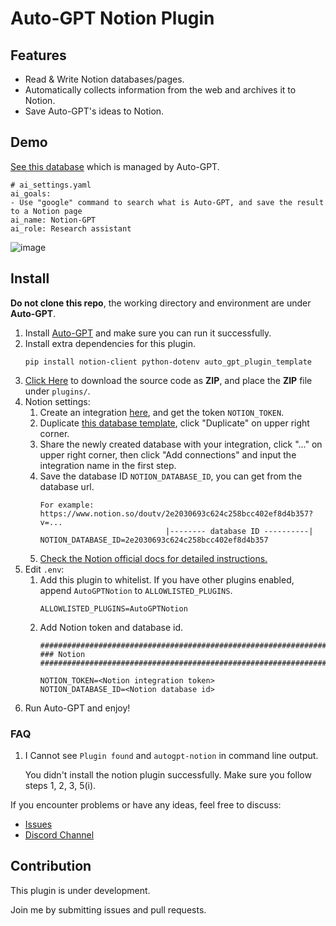 # Auto-GPT Notion Plugin

## Features
- Read & Write Notion databases/pages.
- Automatically collects information from the web and archives it to Notion.
- Save Auto-GPT's ideas to Notion.

## Demo
[See this database](https://doutv.notion.site/doutv/e3187aaa1aed42c39f0f372fdf84655e?v=b892e5b7d13f49ec8ff200916e79cf5b) which is managed by Auto-GPT.

```
# ai_settings.yaml
ai_goals:
- Use "google" command to search what is Auto-GPT, and save the result to a Notion page
ai_name: Notion-GPT
ai_role: Research assistant
```

![image](https://user-images.githubusercontent.com/20609724/234296458-f303140f-bf58-48d8-89e2-06f52806893d.png)

## Install
**Do not clone this repo**, the working directory and environment are under **Auto-GPT**.

1. Install [Auto-GPT](https://github.com/Significant-Gravitas/Auto-GPT) and make sure you can run it successfully.
2. Install extra dependencies for this plugin.
    ```
    pip install notion-client python-dotenv auto_gpt_plugin_template
    ```
3. [Click Here](https://github.com/doutv/Auto-GPT-Notion/archive/refs/heads/master.zip) to download the source code as **ZIP**, and place the **ZIP** file under `plugins/`.
4. Notion settings:
   1. Create an integration [here](https://www.notion.so/my-integrations), and get the token `NOTION_TOKEN`.
   2. Duplicate [this database template](https://doutv.notion.site/e3187aaa1aed42c39f0f372fdf84655e?v=b892e5b7d13f49ec8ff200916e79cf5b), click "Duplicate" on upper right corner.
   3. Share the newly created database with your integration, click "..." on upper right corner, then click "Add connections" and input the integration name in the first step.
   4. Save the database ID `NOTION_DATABASE_ID`, you can get from the database url.
        ```
        For example:
        https://www.notion.so/doutv/2e2030693c624c258bcc402ef8d4b357?v=...
                                    |-------- database ID ----------|
        NOTION_DATABASE_ID=2e2030693c624c258bcc402ef8d4b357
        ```
   6. [Check the Notion official docs for detailed instructions.](https://developers.notion.com/docs/create-a-notion-integration)
5. Edit `.env`:
   1. Add this plugin to whitelist. If you have other plugins enabled, append `AutoGPTNotion` to `ALLOWLISTED_PLUGINS`.
        ```
        ALLOWLISTED_PLUGINS=AutoGPTNotion
        ```
   2. Add Notion token and database id.
        ```
        ################################################################################
        ### Notion
        ################################################################################

        NOTION_TOKEN=<Notion integration token>
        NOTION_DATABASE_ID=<Notion database id>
        ```
6. Run Auto-GPT and enjoy!

### FAQ
1. I Cannot see `Plugin found` and `autogpt-notion` in command line output.  

    You didn't install the notion plugin successfully. Make sure you follow steps 1, 2, 3, 5(i).



If you encounter problems or have any ideas, feel free to discuss:
- [Issues](https://github.com/doutv/Auto-GPT-Notion/issues)
- [Discord Channel](https://discord.com/channels/1092243196446249134/1098882305000472626)

## Contribution
This plugin is under development. 

Join me by submitting issues and pull requests.
